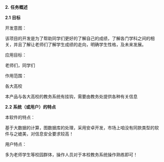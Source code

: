 **2.**        **任务概述**

**2.1**    **目标**

开发意图：

该项目的开发是为了帮助同学们更好的了解自己的成绩，了解各门学科之间的相关，并且了解让老师们了解学生成绩的走向，明确学生性格，及未来发展。

应用目标：

老师们，同学们

作用范围：

各大高校

本产品与各大高校的教务系统有挂钩，需要由教务处提供各种有关信息



**2.2**    **系统（或用户）的特点**

本软件的特点：

基于大数据的计算，图数据库的处理，采用安卓开发，市场上咱没有同款类型的软件与之媲美，对信息安全要求较高！

用户特点：

多为老师学生等校园群体，操作人员对于本校教务系统操作熟练即可！